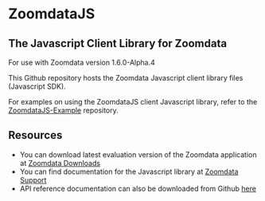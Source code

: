 ZoomdataJS
==========
The Javascript Client Library for Zoomdata
----------
For use with Zoomdata version 1.6.0-Alpha.4

This Github repository hosts the Zoomdata Javascript client library files (Javascript SDK). 

For examples on using the ZoomdataJS client Javascript library, refer to the [ZoomdataJS-Example](https://github.com/Zoomdata/ZoomdataJS-example) repository.


**Resources**
----
- You can download latest evaluation version of the Zoomdata application at [Zoomdata Downloads](http://www.zoomdata.com/download)
- You can find documentation for the Javascript library at [Zoomdata Support](http://support.zoomdata.com)
- API reference documentation can also be downloaded from Github [here](https://github.com/Zoomdata/ZoomdataJS-docs)


